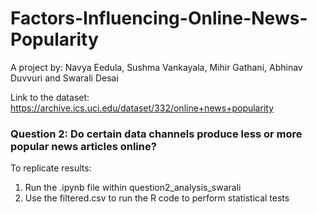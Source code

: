 # Factors-Influencing-Online-News-Popularity
A project by: Navya Eedula, Sushma Vankayala, Mihir Gathani, Abhinav Duvvuri and Swarali Desai

Link to the dataset: https://archive.ics.uci.edu/dataset/332/online+news+popularity


### Question 2: Do certain data channels produce less or more popular news articles online?
To replicate results:
1. Run the .ipynb file within question2_analysis_swarali
2. Use the filtered.csv to run the R code to perform statistical tests

